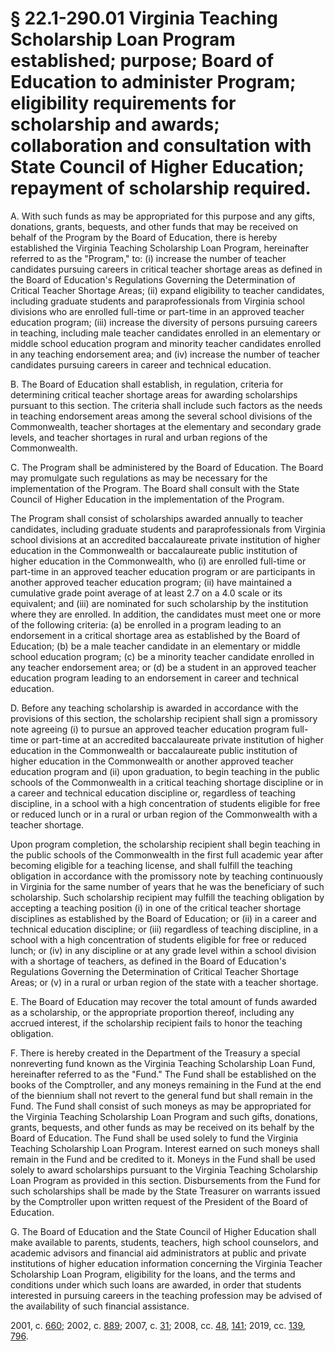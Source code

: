 # § 22.1-290.01 Virginia Teaching Scholarship Loan Program established; purpose; Board of Education to administer Program; eligibility requirements for scholarship and awards; collaboration and consultation with State Council of Higher Education; repayment of scholarship required.

<p>A. With such funds as may be appropriated for this purpose and any gifts, donations, grants, bequests, and other funds that may be received on behalf of the Program by the Board of Education, there is hereby established the Virginia Teaching Scholarship Loan Program, hereinafter referred to as the "Program," to: (i) increase the number of teacher candidates pursuing careers in critical teacher shortage areas as defined in the Board of Education's Regulations Governing the Determination of Critical Teacher Shortage Areas; (ii) expand eligibility to teacher candidates, including graduate students and paraprofessionals from Virginia school divisions who are enrolled full-time or part-time in an approved teacher education program; (iii) increase the diversity of persons pursuing careers in teaching, including male teacher candidates enrolled in an elementary or middle school education program and minority teacher candidates enrolled in any teaching endorsement area; and (iv) increase the number of teacher candidates pursuing careers in career and technical education.</p><p>B. The Board of Education shall establish, in regulation, criteria for determining critical teacher shortage areas for awarding scholarships pursuant to this section. The criteria shall include such factors as the needs in teaching endorsement areas among the several school divisions of the Commonwealth, teacher shortages at the elementary and secondary grade levels, and teacher shortages in rural and urban regions of the Commonwealth.</p><p>C. The Program shall be administered by the Board of Education. The Board may promulgate such regulations as may be necessary for the implementation of the Program. The Board shall consult with the State Council of Higher Education in the implementation of the Program.</p><p>The Program shall consist of scholarships awarded annually to teacher candidates, including graduate students and paraprofessionals from Virginia school divisions at an accredited baccalaureate private institution of higher education in the Commonwealth or baccalaureate public institution of higher education in the Commonwealth, who (i) are enrolled full-time or part-time in an approved teacher education program or are participants in another approved teacher education program; (ii) have maintained a cumulative grade point average of at least 2.7 on a 4.0 scale or its equivalent; and (iii) are nominated for such scholarship by the institution where they are enrolled. In addition, the candidates must meet one or more of the following criteria: (a) be enrolled in a program leading to an endorsement in a critical shortage area as established by the Board of Education; (b) be a male teacher candidate in an elementary or middle school education program; (c) be a minority teacher candidate enrolled in any teacher endorsement area; or (d) be a student in an approved teacher education program leading to an endorsement in career and technical education.</p><p>D. Before any teaching scholarship is awarded in accordance with the provisions of this section, the scholarship recipient shall sign a promissory note agreeing (i) to pursue an approved teacher education program full-time or part-time at an accredited baccalaureate private institution of higher education in the Commonwealth or baccalaureate public institution of higher education in the Commonwealth or another approved teacher education program and (ii) upon graduation, to begin teaching in the public schools of the Commonwealth in a critical teaching shortage discipline or in a career and technical education discipline or, regardless of teaching discipline, in a school with a high concentration of students eligible for free or reduced lunch or in a rural or urban region of the Commonwealth with a teacher shortage.</p><p>Upon program completion, the scholarship recipient shall begin teaching in the public schools of the Commonwealth in the first full academic year after becoming eligible for a teaching license, and shall fulfill the teaching obligation in accordance with the promissory note by teaching continuously in Virginia for the same number of years that he was the beneficiary of such scholarship. Such scholarship recipient may fulfill the teaching obligation by accepting a teaching position (i) in one of the critical teacher shortage disciplines as established by the Board of Education; or (ii) in a career and technical education discipline; or (iii) regardless of teaching discipline, in a school with a high concentration of students eligible for free or reduced lunch; or (iv) in any discipline or at any grade level within a school division with a shortage of teachers, as defined in the Board of Education's Regulations Governing the Determination of Critical Teacher Shortage Areas; or (v) in a rural or urban region of the state with a teacher shortage.</p><p>E. The Board of Education may recover the total amount of funds awarded as a scholarship, or the appropriate proportion thereof, including any accrued interest, if the scholarship recipient fails to honor the teaching obligation.</p><p>F. There is hereby created in the Department of the Treasury a special nonreverting fund known as the Virginia Teaching Scholarship Loan Fund, hereinafter referred to as the "Fund." The Fund shall be established on the books of the Comptroller, and any moneys remaining in the Fund at the end of the biennium shall not revert to the general fund but shall remain in the Fund. The Fund shall consist of such moneys as may be appropriated for the Virginia Teaching Scholarship Loan Program and such gifts, donations, grants, bequests, and other funds as may be received on its behalf by the Board of Education. The Fund shall be used solely to fund the Virginia Teaching Scholarship Loan Program. Interest earned on such moneys shall remain in the Fund and be credited to it. Moneys in the Fund shall be used solely to award scholarships pursuant to the Virginia Teaching Scholarship Loan Program as provided in this section. Disbursements from the Fund for such scholarships shall be made by the State Treasurer on warrants issued by the Comptroller upon written request of the President of the Board of Education.</p><p>G. The Board of Education and the State Council of Higher Education shall make available to parents, students, teachers, high school counselors, and academic advisors and financial aid administrators at public and private institutions of higher education information concerning the Virginia Teacher Scholarship Loan Program, eligibility for the loans, and the terms and conditions under which such loans are awarded, in order that students interested in pursuing careers in the teaching profession may be advised of the availability of such financial assistance.</p><p>2001, c. <a href='http://lis.virginia.gov/cgi-bin/legp604.exe?011+ful+CHAP0660'>660</a>; 2002, c. <a href='http://lis.virginia.gov/cgi-bin/legp604.exe?021+ful+CHAP0889'>889</a>; 2007, c. <a href='http://lis.virginia.gov/cgi-bin/legp604.exe?071+ful+CHAP0031'>31</a>; 2008, cc. <a href='http://lis.virginia.gov/cgi-bin/legp604.exe?081+ful+CHAP0048'>48</a>, <a href='http://lis.virginia.gov/cgi-bin/legp604.exe?081+ful+CHAP0141'>141</a>; 2019, cc. <a href='http://lis.virginia.gov/cgi-bin/legp604.exe?191+ful+CHAP0139'>139</a>, <a href='http://lis.virginia.gov/cgi-bin/legp604.exe?191+ful+CHAP0796'>796</a>.</p>
